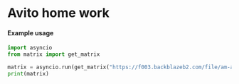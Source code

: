 # Avito home work

#### Example usage
```python
import asyncio
from matrix import get_matrix

matrix = asyncio.run(get_matrix("https://f003.backblazeb2.com/file/am-avito/matrix.txt"))
print(matrix)
```